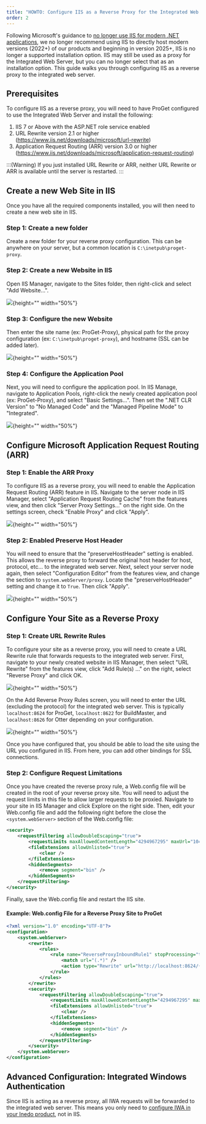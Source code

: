```yaml
---
title: "HOWTO: Configure IIS as a Reverse Proxy for the Integrated Web Server"
order: 2
---
```


Following Microsoft's guidance to [no longer use IIS for modern .NET applications](https://learn.microsoft.com/en-us/aspnet/core/fundamentals/servers/kestrel), we no longer recommend using IIS to directly host modern versions (2022+) of our products and beginning in version 2025+, IIS is no longer a supported installation option.  IIS may still be used as a proxy for the Integrated Web Server, but you can no longer select that as an installation option.  This guide walks you through configuring IIS as a reverse proxy to the integrated web server.

## Prerequisites

To configure IIS as a reverse proxy, you will need to have ProGet configured to use the Integrated Web Server and install the following:
1. IIS 7 or Above with the ASP.NET role service enabled
2. URL Rewrite version 2.1 or higher (https://www.iis.net/downloads/microsoft/url-rewrite)
3. Application Request Routing (ARR) version 3.0 or higher (https://www.iis.net/downloads/microsoft/application-request-routing)

:::(Warning)
If you just installed URL Rewrite or ARR, neither URL Rewrite or ARR is available until the server is restarted.
:::

## Create a new Web Site in IIS
Once you have all the required components installed, you will then need to create a new web site in IIS.

### Step 1: Create a new folder

Create a new folder for your reverse proxy configuration. This can be anywhere on your server, but a common location is `C:\inetpub\proget-proxy`.

### Step 2: Create a new Website in IIS

Open IIS Manager, navigate to the Sites folder, then right-click and select "Add Website...".

![](/resources/docs/iisreverseproxyimages/iis-reverse-proxy-manager-add-website.png){height="" width="50%"}

### Step 3: Configure the new Website
Then enter the site name (ex: ProGet-Proxy), physical path for the proxy configuration (ex: `C:\inetpub\proget-proxy`), and hostname (SSL can be added later).

![](/resources/docs/iisreverseproxyimages/iis-reverse-proxy-manager-configure-website.png){height="" width="50%"}

### Step 4: Configure the Application Pool
Next, you will need to configure the application pool.  In IIS Manage, navigate to Application Pools, right-click the newly created application pool (ex: ProGet-Proxy), and select "Basic Settings...".  Then set the ".NET CLR Version" to "No Managed Code" and the "Managed Pipeline Mode" to "Integrated". 

![](/resources/docs/iisreverseproxyimages/iis-reverse-proxy-manager-application-pool.png){height="" width="50%"}

## Configure Microsoft Application Request Routing (ARR)

### Step 1: Enable the ARR Proxy
To configure IIS as a reverse proxy, you will need to enable the Application Request Routing (ARR) feature in IIS.  Navigate to the server node in IIS Manager, select "Application Request Routing Cache" from the features view, and then click "Server Proxy Settings..."  on the right side.  On the settings screen, check "Enable Proxy" and click "Apply".

![](/resources/docs/iisreverseproxyimages/iis-reverse-proxy-manager-enable-arr.png){height="" width="50%"}

### Step 2: Enabled Preserve Host Header
You will need to ensure that the "preserveHostHeader" setting is enabled. This allows the reverse proxy to forward the original host header for host, protocol, etc... to the integrated web server.  Next, select your server node again, then select "Configuration Editor" from the features view, and change the section to `system.webServer/proxy`.  Locate the "preserveHostHeader" setting and change it to `True`.  Then click "Apply".

![](/resources/docs/iisreverseproxyimages/iis-reverse-proxy-manager-preserve-host-header.png){height="" width="50%"}

## Configure Your Site as a Reverse Proxy

### Step 1: Create URL Rewrite Rules
To configure your site as a reverse proxy, you will need to create a URL Rewrite rule that forwards requests to the integrated web server. First, navigate to your newly created website in IIS Manager, then select "URL Rewrite" from the features view, click "Add Rule(s) ..." on the right, select "Reverse Proxy" and click OK. 

![](/resources/docs/iisreverseproxyimages/iis-reverse-proxy-manager-add-rule.png){height="" width="50%"}

On the Add Reverse Proxy Rules screen, you will need to enter the URL (excluding the protocol) for the integrated web server. This is typically `localhost:8624` for ProGet, `localhost:8622` for BuildMaster, and `localhost:8626` for Otter depending on your configuration.

![](/resources/docs/iisreverseproxyimages/iis-reverse-proxy-manager-add-reverse-proxy-rules.png){height="" width="50%"}

Once you have configured that, you should be able to load the site using the URL you configured in IIS.  From here, you can add other bindings for SSL connections.

### Step 2: Configure Request Limitations
Once you have created the reverse proxy rule, a Web.config file will be created in the root of your reverse proxy site.  You will need to adjust the request limits in this file to allow larger requests to be proxied.  Navigate to your site in IIS Manager and click Explore on the right side. Then, edit your Web.config file and add the following right before the close the `<system.webServer>` section of the Web.config file:

```xml
<security>
    <requestFiltering allowDoubleEscaping="true">
        <requestLimits maxAllowedContentLength="4294967295" maxUrl="1048576" maxQueryString="1048576" />
        <fileExtensions allowUnlisted="true">
            <clear />
        </fileExtensions>
        <hiddenSegments>
            <remove segment="bin" />
        </hiddenSegments>
    </requestFiltering>
</security>
```

Finally, save the Web.config file and restart the IIS site.

#### Example: Web.config File for a Reverse Proxy Site to ProGet

```xml
<?xml version="1.0" encoding="UTF-8"?>
<configuration>
    <system.webServer>
        <rewrite>
            <rules>
                <rule name="ReverseProxyInboundRule1" stopProcessing="true">
                    <match url="(.*)" />
                    <action type="Rewrite" url="http://localhost:8624/{R:1}" logRewrittenUrl="true" />
                </rule>
            </rules>
        </rewrite>
		<security>
			<requestFiltering allowDoubleEscaping="true">
				<requestLimits maxAllowedContentLength="4294967295" maxUrl="1048576" maxQueryString="1048576" />
                <fileExtensions allowUnlisted="true">
                    <clear />
                </fileExtensions>
                <hiddenSegments>
                    <remove segment="bin" />
                </hiddenSegments>
			</requestFiltering>
		</security>
    </system.webServer>
</configuration>
```

## Advanced Configuration: Integrated Windows Authentication
Since IIS is acting as a reverse proxy, all IWA requests will be forwarded to the integrated web server.  This means you only need to [configure IWA in your Inedo product](/docs/installation/security-ldap-active-directory/various-ldap-integrated-authentication), not in IIS.

